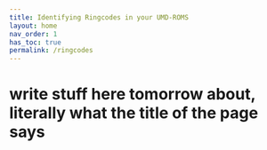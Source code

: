```yaml
---
title: Identifying Ringcodes in your UMD-ROMS
layout: home
nav_order: 1
has_toc: true
permalink: /ringcodes
---
```

# write stuff here tomorrow about, literally what the title of the page says
